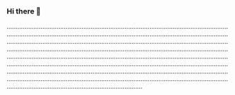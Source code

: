 ### Hi there 👋

............................................................................................................................................................................................................................................................................................................................................................................................................................................................................................................................................................................................................................................................................................................................................................................................................................................................................................................................................................................................................................................................................................................